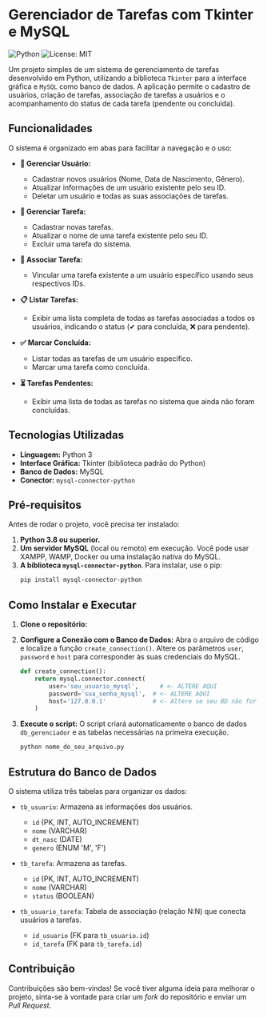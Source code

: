 # Gerenciador de Tarefas com Tkinter e MySQL

![Python](https://img.shields.io/badge/Python-3.8%2B-blue.svg) ![License: MIT](https://img.shields.io/badge/License-MIT-yellow.svg)

Um projeto simples de um sistema de gerenciamento de tarefas desenvolvido em Python, utilizando a biblioteca `Tkinter` para a interface gráfica e `MySQL` como banco de dados. A aplicação permite o cadastro de usuários, criação de tarefas, associação de tarefas a usuários e o acompanhamento do status de cada tarefa (pendente ou concluída).

## Funcionalidades

O sistema é organizado em abas para facilitar a navegação e o uso:

* **👤 Gerenciar Usuário:**
    * Cadastrar novos usuários (Nome, Data de Nascimento, Gênero).
    * Atualizar informações de um usuário existente pelo seu ID.
    * Deletar um usuário e todas as suas associações de tarefas.

* **📝 Gerenciar Tarefa:**
    * Cadastrar novas tarefas.
    * Atualizar o nome de uma tarefa existente pelo seu ID.
    * Excluir uma tarefa do sistema.

* **🔗 Associar Tarefa:**
    * Vincular uma tarefa existente a um usuário específico usando seus respectivos IDs.

* **📋 Listar Tarefas:**
    * Exibir uma lista completa de todas as tarefas associadas a todos os usuários, indicando o status (✔ para concluída, ❌ para pendente).

* **✅ Marcar Concluída:**
    * Listar todas as tarefas de um usuário específico.
    * Marcar uma tarefa como concluída.

* **⏳ Tarefas Pendentes:**
    * Exibir uma lista de todas as tarefas no sistema que ainda não foram concluídas.

## Tecnologias Utilizadas

* **Linguagem:** Python 3
* **Interface Gráfica:** Tkinter (biblioteca padrão do Python)
* **Banco de Dados:** MySQL
* **Conector:** `mysql-connector-python`

## Pré-requisitos

Antes de rodar o projeto, você precisa ter instalado:

1.  **Python 3.8 ou superior.**
2.  **Um servidor MySQL** (local ou remoto) em execução. Você pode usar XAMPP, WAMP, Docker ou uma instalação nativa do MySQL.
3.  **A biblioteca `mysql-connector-python`**. Para instalar, use o pip:
    ```bash
    pip install mysql-connector-python
    ```

## Como Instalar e Executar

1.  **Clone o repositório:**

2.  **Configure a Conexão com o Banco de Dados:**
    Abra o arquivo de código e localize a função `create_connection()`. Altere os parâmetros `user`, `password` e `host` para corresponder às suas credenciais do MySQL.

    ```python
    def create_connection():
        return mysql.connector.connect(
            user='seu_usuario_mysql',      # <- ALTERE AQUI
            password='sua_senha_mysql',  # <- ALTERE AQUI
            host='127.0.0.1'             # <- Altere se seu BD não for local
        )
    ```

3.  **Execute o script:**
    O script criará automaticamente o banco de dados `db_gerenciador` e as tabelas necessárias na primeira execução.

    ```bash
    python nome_do_seu_arquivo.py
    ```

## Estrutura do Banco de Dados

O sistema utiliza três tabelas para organizar os dados:

* `tb_usuario`: Armazena as informações dos usuários.
    * `id` (PK, INT, AUTO_INCREMENT)
    * `nome` (VARCHAR)
    * `dt_nasc` (DATE)
    * `genero` (ENUM 'M', 'F')

* `tb_tarefa`: Armazena as tarefas.
    * `id` (PK, INT, AUTO_INCREMENT)
    * `nome` (VARCHAR)
    * `status` (BOOLEAN)

* `tb_usuario_tarefa`: Tabela de associação (relação N:N) que conecta usuários a tarefas.
    * `id_usuario` (FK para `tb_usuario.id`)
    * `id_tarefa` (FK para `tb_tarefa.id`)

## Contribuição

Contribuições são bem-vindas! Se você tiver alguma ideia para melhorar o projeto, sinta-se à vontade para criar um *fork* do repositório e enviar um *Pull Request*.
